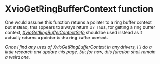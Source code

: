 # XvioGetRingBufferContext function
One would assume this function returns a pointer to a ring buffer context but instead, this appears to always return 0? Thus, for getting a ring buffer context, *[XvioGetRingBufferContextSafe](./xvio-get-ring-buffer-context-safe.md)* should be used instead as it actually returns a pointer to the ring buffer context.  
  
*Once I find any uses of XvioGetRingBufferContext in any drivers, I'll do a little research and update this page. But for now, this function shall remain a weird one.*